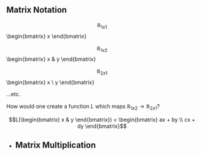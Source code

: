 ## Matrix Notation
$$\mathbb{R}_{1x1}$$
\begin{bmatrix}
x
\end{bmatrix}

$$\mathbb{R}_{1x2}$$
\begin{bmatrix}
x & y
\end{bmatrix}

$$\mathbb{R}_{2x1}$$
\begin{bmatrix}
x \\
y
\end{bmatrix}

...etc.

How would one create a function $L$ which maps $\mathbb{R}_{1x2}\rightarrow\mathbb{R}_{2x1}$?

$$L(\begin{bmatrix} x & y \end{bmatrix}) = \begin{bmatrix} ax + by \\ cx + dy \end{bmatrix}$$
- ## Matrix Multiplication